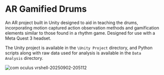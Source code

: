 # AR Gamified Drums

An AR project built in Unity designed to aid in teaching the drums, incorporating motion captured action observation methods and gamification elements similar to those found in a rhythm game. Designed for use with a Meta Quest 3 headset.

The Unity project is available in the `\Unity Project` directory, and Python scripts along with raw data used for analysis is available in the `Data Analysis` directory.



![com oculus vrshell-20250902-205112](https://github.com/user-attachments/assets/abe017ae-5ffb-49cc-98a2-79c3daacd99b)

